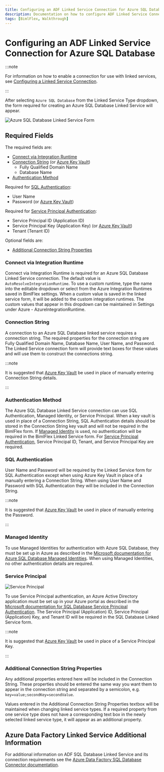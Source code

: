 ```yaml
---
title: Configuring an ADF Linked Service Connection for Azure SQL Database
description: Documentation on how to configure ADF Linked Service Connection for Azure SQL Database with required fields, connection strings, and links to additional information
tags: [BimlFlex, Walkthrough]
---
```

# Configuring an ADF Linked Service Connection for Azure SQL Database



:::note

For information on how to enable a connection for use with linked services, see [Configuring a Linked Service Connection](./create-linked-service-connection).

:::


[//]: # (TODO List of stages, connection types, and system types that can use Azure SQL Database)

After selecting `Azure SQL Database` from the Linked Service Type dropdown, the form required for creating an Azure SQL Database Linked Service will appear.

![Azure SQL Database Linked Service Form](/img/bimlflex/bimlflex-ss-app-connections-adf-sql-database-form.png "Azure SQL Database Linked Service Form")

## Required Fields

The required fields are:

+ [Connect via Integration Runtime](#connect-via-integration-runtime)
+ [Connection String](#connection-string) (or [Azure Key Vault](./create-linked-service-connection))
  + Fully Qualified Domain Name
  + Database Name
+ [Authentication Method](#authentication-method)

Required for [SQL Authentication](#sql-authentication):

+ User Name
+ Password (or [Azure Key Vault](./create-linked-service-connection))

Required for [Service Principal Authentication](#service-principal):

+ Service Principal ID (Application ID)
+ Service Principal Key (Application Key) (or [Azure Key Vault](./create-linked-service-connection))
+ Tenant (Tenant ID)

Optional fields are:

+ [Additional Connection String Properties](#additional-connection-string-properties)

### Connect via Integration Runtime

Connect via Integration Runtime is required for an Azure SQL Database Linked Service connection.
The default value is `AutoResolveIntegrationRuntime`.
To use a custom runtime, type the name into the editable dropdown or select from the Azure Integration Runtimes saved in BimlFlex settings.
When a custom value is saved in the linked service form, it will be added to the custom integration runtimes.
The custom values that appear in this dropdown can be maintained in Settings under Azure - AzureIntegrationRuntime.

### Connection String

A connection to an Azure SQL Database linked service requires a connection string.
The required properties for the connection string are Fully Qualified Domain Name, Database Name, User Name, and Password.
The Linked Service connection form will provide text boxes for these values and will use them to construct the connections string.



:::note

It is suggested that [Azure Key Vault](linked-service-azure-key-vault.md) be used in place of manually entering Connection String details.

:::


### Authentication Method

The Azure SQL Database Linked Service connection can use SQL Authentication, Managed Identity, or Service Principal.
When a key vault is used in place of a Connection String, SQL Authentication details should be stored in the Connection String key vault and will not be required in the BimlFlex form.
If [Managed Identity](#managed-identity) is used, no authentication will be required in the BimlFlex Linked Service form.
For [Service Principal Authentication](#service-principal), Service Principal ID, Tenant, and Service Principal Key are required.

### SQL Authentication

User Name and Password will be required by the Linked Service form for SQL Authentication except when using Azure Key Vault in place of a manually entering a Connection String.
When using User Name and Password with SQL Authentication they will be included in the Connection String.



:::note

It is suggested that [Azure Key Vault](linked-service-azure-key-vault.md) be used in place of manually entering the Password.

:::


### Managed Identity

To use Managed Identities for authentication with Azure SQL Database, they must be set up in Azure as described in the [Microsoft documentation for Azure SQL Database Managed Identities](https://docs.microsoft.com/en-us/azure/data-factory/connector-azure-sql-database#managed-identity).
When using Managed Identities, no other authentication details are required.

### Service Principal

![Service Principal](/img/bimlflex/bimlflex-ss-app-connections-adf-sql-database-service-principal.png "Service Principal")

To use Service Principal authentication, an Azure Active Directory application must be set up in your Azure portal as described in the [Microsoft documentation for SQL Database Service Principal Authentication](https://docs.microsoft.com/en-us/azure/data-factory/connector-azure-sql-database#service-principal-authentication).
The Service Principal (Application) ID, Service Principal (Application) Key, and Tenant ID will be required in the SQL Database Linked Service form.



:::note

It is suggested that [Azure Key Vault](linked-service-azure-key-vault.md) be used in place of a Service Principal Key.

:::


### Additional Connection String Properties

Any additional properties entered here will be included in the Connection String.
These properties should be entered the same way you want them to appear in the connection string and separated by a semicolon, e.g. `key=value;secondKey=secondValue`.

Values entered in the Additional Connection String Properties textbox will be maintained when changing linked service types.
If a required property from one service type does not have a corresponding text box in the newly selected linked service type, it will appear as an additional property.

## Azure Data Factory Linked Service Additional Information

For additional information on ADF SQL Database Linked Service and its connection requirements see the [Azure Data Factory SQL Database Connector documentation](https://docs.microsoft.com/en-us/azure/data-factory/connector-azure-sql-database).
